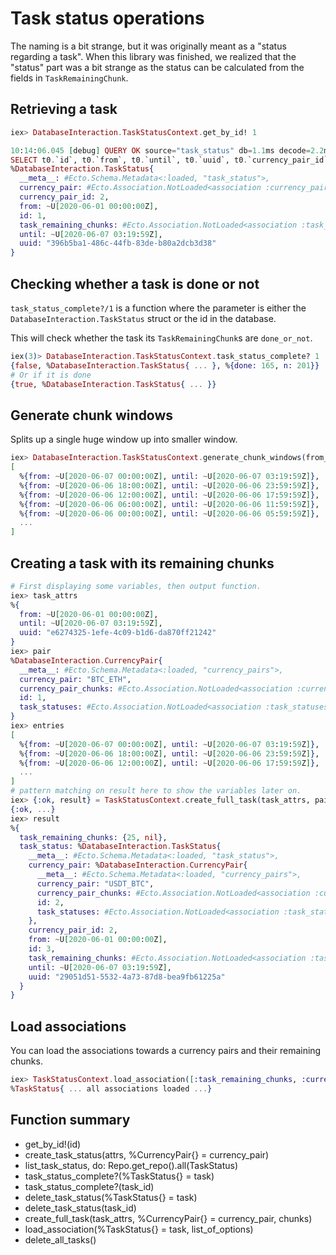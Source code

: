 # Task status operations

The naming is a bit strange, but it was originally meant as a "status regarding a task". When this library was finished, we realized that the "status" part was a bit strange as the status can be calculated from the fields in `TaskRemainingChunk`.

## Retrieving a task

```elixir
iex> DatabaseInteraction.TaskStatusContext.get_by_id! 1

10:14:06.045 [debug] QUERY OK source="task_status" db=1.1ms decode=2.2ms queue=12.7ms idle=1593.0ms
SELECT t0.`id`, t0.`from`, t0.`until`, t0.`uuid`, t0.`currency_pair_id` FROM `task_status` AS t0 WHERE (t0.`id` = ?) [1]
%DatabaseInteraction.TaskStatus{
  __meta__: #Ecto.Schema.Metadata<:loaded, "task_status">,
  currency_pair: #Ecto.Association.NotLoaded<association :currency_pair is not loaded>,
  currency_pair_id: 2,
  from: ~U[2020-06-01 00:00:00Z],
  id: 1,
  task_remaining_chunks: #Ecto.Association.NotLoaded<association :task_remaining_chunks is not loaded>,
  until: ~U[2020-06-07 03:19:59Z],
  uuid: "396b5ba1-486c-44fb-83de-b80a2dcb3d38"
}
```

## Checking whether a task is done or not

`task_status_complete?/1` is a function where the parameter is either the `DatabaseInteraction.TaskStatus` struct or the id in the database.

This will check whether the task its `TaskRemainingChunk`s are `done_or_not`.

```elixir
iex(3)> DatabaseInteraction.TaskStatusContext.task_status_complete? 1
{false, %DatabaseInteraction.TaskStatus{ ... }, %{done: 165, n: 201}}
# Or if it is done
{true, %DatabaseInteraction.TaskStatus{ ... }}
```

## Generate chunk windows

Splits up a single huge window up into smaller window.

```elixir
iex> DatabaseInteraction.TaskStatusContext.generate_chunk_windows(from_in_unix, until_in_unix, window_size_in_s)
[
  %{from: ~U[2020-06-07 00:00:00Z], until: ~U[2020-06-07 03:19:59Z]},
  %{from: ~U[2020-06-06 18:00:00Z], until: ~U[2020-06-06 23:59:59Z]},
  %{from: ~U[2020-06-06 12:00:00Z], until: ~U[2020-06-06 17:59:59Z]},
  %{from: ~U[2020-06-06 06:00:00Z], until: ~U[2020-06-06 11:59:59Z]},
  %{from: ~U[2020-06-06 00:00:00Z], until: ~U[2020-06-06 05:59:59Z]},
  ...
]
```

## Creating a task with its remaining chunks

```elixir
# First displaying some variables, then output function.
iex> task_attrs
%{
  from: ~U[2020-06-01 00:00:00Z],
  until: ~U[2020-06-07 03:19:59Z],
  uuid: "e6274325-1efe-4c09-b1d6-da870ff21242"
}
iex> pair
%DatabaseInteraction.CurrencyPair{
  __meta__: #Ecto.Schema.Metadata<:loaded, "currency_pairs">,
  currency_pair: "BTC_ETH",
  currency_pair_chunks: #Ecto.Association.NotLoaded<association :currency_pair_chunks is not loaded>,
  id: 1,
  task_statuses: #Ecto.Association.NotLoaded<association :task_statuses is not loaded>
}
iex> entries
[
  %{from: ~U[2020-06-07 00:00:00Z], until: ~U[2020-06-07 03:19:59Z]},
  %{from: ~U[2020-06-06 18:00:00Z], until: ~U[2020-06-06 23:59:59Z]},
  %{from: ~U[2020-06-06 12:00:00Z], until: ~U[2020-06-06 17:59:59Z]},
  ...
]
# pattern matching on result here to show the variables later on.
iex> {:ok, result} = TaskStatusContext.create_full_task(task_attrs, pair, entries)
{:ok, ...}
iex> result
%{
  task_remaining_chunks: {25, nil},
  task_status: %DatabaseInteraction.TaskStatus{
    __meta__: #Ecto.Schema.Metadata<:loaded, "task_status">,
    currency_pair: %DatabaseInteraction.CurrencyPair{
      __meta__: #Ecto.Schema.Metadata<:loaded, "currency_pairs">,
      currency_pair: "USDT_BTC",
      currency_pair_chunks: #Ecto.Association.NotLoaded<association :currency_pair_chunks is not loaded>,
      id: 2,
      task_statuses: #Ecto.Association.NotLoaded<association :task_statuses is not loaded>
    },
    currency_pair_id: 2,
    from: ~U[2020-06-01 00:00:00Z],
    id: 3,
    task_remaining_chunks: #Ecto.Association.NotLoaded<association :task_remaining_chunks is not loaded>,
    until: ~U[2020-06-07 03:19:59Z],
    uuid: "29051d51-5532-4a73-87d8-bea9fb61225a"
  }
}
```

## Load associations

You can load the associations towards a currency pairs and their remaining chunks.

```elixir
iex> TaskStatusContext.load_association([:task_remaining_chunks, :currency_pair])
%TaskStatus{ ... all associations loaded ...}
```

## Function summary

* get_by_id!(id)
* create_task_status(attrs, %CurrencyPair{} = currency_pair)
* list_task_status, do: Repo.get_repo().all(TaskStatus)
* task_status_complete?(%TaskStatus{} = task)
* task_status_complete?(task_id)
* delete_task_status(%TaskStatus{} = task)
* delete_task_status(task_id)
* create_full_task(task_attrs, %CurrencyPair{} = currency_pair, chunks)
* load_association(%TaskStatus{} = task, list_of_options)
* delete_all_tasks()

